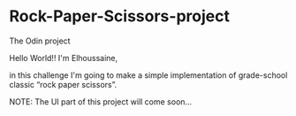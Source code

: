 # Rock-Paper-Scissors-project

The Odin project

Hello World!!
I'm Elhoussaine,

in this challenge I'm going to make a simple implementation of grade-school classic “rock paper scissors”.

NOTE: The UI part of this project will come soon...
